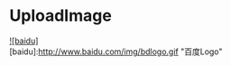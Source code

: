 # UploadImage
[![baidu]](http://baidu.com)  
[baidu]:http://www.baidu.com/img/bdlogo.gif "百度Logo"  
